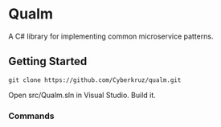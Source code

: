 # Qualm

A C# library for implementing common microservice patterns.

## Getting Started

```
git clone https://github.com/Cyberkruz/qualm.git
```

Open src/Qualm.sln in Visual Studio. Build it.

### Commands



